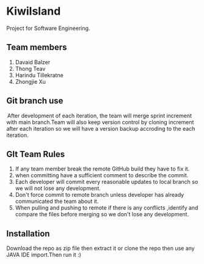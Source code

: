 # KiwiIsland 
Project for Software Engineering.

## Team members 
1. Davaid Balzer
2. Thong Teav
3. Harindu Tillekratne
4. Zhongjie Xu 

## Git branch use
 After development of each iteration, the team will merge sprint increment with main branch.Team will also keep version control by cloning increment after each iteration so we will have a version backup accroding to the each iteration.

## GIt Team Rules

1. If any team member break the remote GitHub build they have to fix it. 
2. when committing have a sufficient comment to describe the commit. 
3. Each developer will commit every reasonable updates to local branch so we will not lose any development. 
4. Don't force commit to  remote branch unless developer has already communicated the team about it. 
5. When pulling and pushing to remote if there is any conflicts ,identify and compare the files before merging so we don't lose any development. 

## Installation
Download the repo as zip file then extract it or clone the repo then use any JAVA IDE import.Then run it :)



